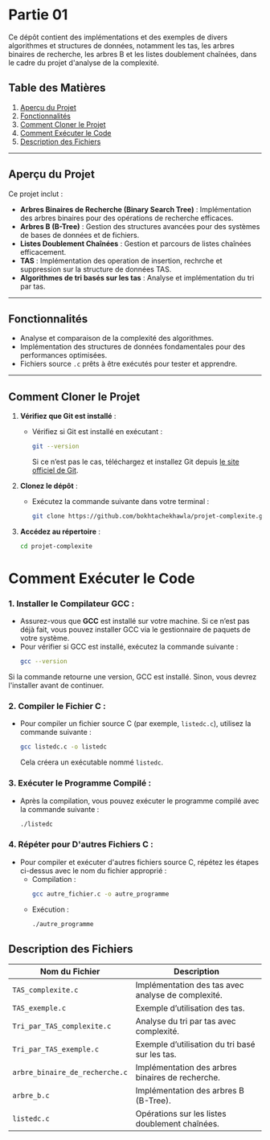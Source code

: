 # **Partie 01**

Ce dépôt contient des implémentations et des exemples de divers algorithmes et structures de données, notamment les tas, les arbres binaires de recherche, les arbres B et les listes doublement chaînées, dans le cadre du projet d'analyse de la complexité.

## **Table des Matières**
1. [Aperçu du Projet](#aperçu-du-projet)
2. [Fonctionnalités](#fonctionnalités)
3. [Comment Cloner le Projet](#comment-cloner-le-projet)
4. [Comment Exécuter le Code](#comment-exécuter-le-code)
5. [Description des Fichiers](#description-des-fichiers)

---

## **Aperçu du Projet**

Ce projet inclut :

- **Arbres Binaires de Recherche (Binary Search Tree)** : Implémentation des arbres binaires pour des opérations de recherche efficaces.
- **Arbres B (B-Tree)** : Gestion des structures avancées pour des systèmes de bases de données et de fichiers.
- **Listes Doublement Chaînées** : Gestion et parcours de listes chaînées efficacement.
- **TAS** : Implémentation des operation de insertion, rechrche et suppression sur la structure de données TAS.
- **Algorithmes de tri basés sur les tas** : Analyse et implémentation du tri par tas.

---

## **Fonctionnalités**
- Analyse et comparaison de la complexité des algorithmes.
- Implémentation des structures de données fondamentales pour des performances optimisées.
- Fichiers source `.c` prêts à être exécutés pour tester et apprendre.

---

## **Comment Cloner le Projet**

1. **Vérifiez que Git est installé** :
   - Vérifiez si Git est installé en exécutant :
     ```bash
     git --version
     ```
     Si ce n’est pas le cas, téléchargez et installez Git depuis [le site officiel de Git](https://git-scm.com/).

2. **Clonez le dépôt** :
   - Exécutez la commande suivante dans votre terminal :
     ```bash
     git clone https://github.com/bokhtachekhawla/projet-complexite.git
     ```

3. **Accédez au répertoire** :
   ```bash
   cd projet-complexite

# Comment Exécuter le Code

### 1. Installer le Compilateur GCC :
   - Assurez-vous que **GCC** est installé sur votre machine. Si ce n’est pas déjà fait, vous pouvez installer GCC via le gestionnaire de paquets de votre système.
   - Pour vérifier si GCC est installé, exécutez la commande suivante :
     ```bash
     gcc --version
     ```

   Si la commande retourne une version, GCC est installé. Sinon, vous devrez l'installer avant de continuer.

### 2. Compiler le Fichier C :
   - Pour compiler un fichier source C (par exemple, `listedc.c`), utilisez la commande suivante :
     ```bash
     gcc listedc.c -o listedc
     ```
     Cela créera un exécutable nommé `listedc`.

### 3. Exécuter le Programme Compilé :
   - Après la compilation, vous pouvez exécuter le programme compilé avec la commande suivante :
     ```bash
     ./listedc
     ```

### 4. Répéter pour D'autres Fichiers C :
   - Pour compiler et exécuter d'autres fichiers source C, répétez les étapes ci-dessus avec le nom du fichier approprié :
     - Compilation :
       ```bash
       gcc autre_fichier.c -o autre_programme
       ```
     - Exécution :
       ```bash
       ./autre_programme
       ```



## **Description des Fichiers**

| **Nom du Fichier**              | **Description**                                             |
|---------------------------------|-------------------------------------------------------------|
| `TAS_complexite.c`              | Implémentation des tas avec analyse de complexité.         |
| `TAS_exemple.c`                 | Exemple d’utilisation des tas.                             |
| `Tri_par_TAS_complexite.c`      | Analyse du tri par tas avec complexité.                    |
| `Tri_par_TAS_exemple.c`         | Exemple d’utilisation du tri basé sur les tas.             |
| `arbre_binaire_de_recherche.c`  | Implémentation des arbres binaires de recherche.           |
| `arbre_b.c`                     | Implémentation des arbres B (B-Tree).                      |
| `listedc.c`                     | Opérations sur les listes doublement chaînées.             |
